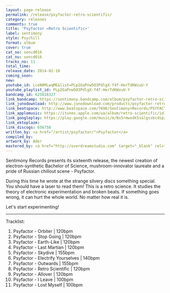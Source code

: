 ```yaml
---
layout: page-release
permalink: /release/psyfactor-retro-scientific/
category: releases
comments: true
title: 'Psyfactor «Retro Scientific»'
label: sentimony
style: Psychill
format: album
cover: true
cat_no: sencd016
cat_nu: sencd016
tracks_no: 11
total_time: 
release_date: 2014-02-10
coming_soon: 
new: 
youtube_id: LceN0MLwqME&list=PLp2GaPnw5O3PdlgX-f4f-HerTdKWzuU-Y
youtube_playlist_id: PLp2GaPnw5O3PdlgX-f4f-HerTdKWzuU-Y
bandcamp_id: 625816327
link_bandcamp: https://sentimony.bandcamp.com/album/psyfactor-retro-scientific
link_junodownload: http://www.junodownload.com/products/psyfactor-retro-scientific/2443464-02
link_beatspace: http://www.beatspace.com/7696/Sentimony+Records/PSYFACTOR/Retro+Scientific/detail.aspx
link_applemusic: https://itunes.apple.com/ua/album/retro-scientific/id1272439398?l=uk
link_googleplay: https://play.google.com/music/m/Bx5rmwodk5salgssbcdspzkhdl4?t=Psyfactor_Retro_Scientific
link_ektoplazm: 
link_discogs: 656758
written_by: <a href="/artist/psyfactor/">Psyfactor</a>
compiled_by: 
artwork_by: Ader
mastered_by: <a href="http://overdreamstudio.com" target="_blank" rel="noopener">Makus (Overdream Studio)</a>
---
```


Sentimony Records presents its sixteenth release, the newest creation of electron-synthetic Bachelor of Science, mushroom-innovator laureate and a pride of Russian chillout scene - Psyfactor.

During this time he wrote at the strange silvery discs something special. You should have a laser to read them! This is a retro science. It studies the theory of electronic experimentation and broken beats. If something goes wrong, it can hurt the whole world. No matter how real it is.

Let's start experimenting!

---
Tracklist:

01. Psyfactor - Orbiter \| 120bpm
02. Psyfactor - Stop Going \| 120bpm
03. Psyfactor - Earth-Like \| 120bpm
04. Psyfactor - Last Martian \| 120bpm
05. Psyfactor - Skydive \| 155bpm
06. Psyfactor - Electrify Yourselves \| 140bpm
07. Psyfactor - Outwards \| 155bpm
08. Psyfactor - Retro Scientific \| 120bpm
09. Psyfactor - Allover \| 120bpm
10. Psyfactor - I Leave \| 100bpm
11. Psyfactor - Lost Myself \| 100bpm
